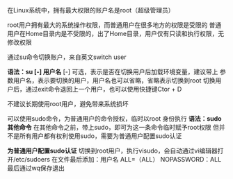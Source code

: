 在Linux系统中，拥有最大权限的账户名是root（超级管理员）

root用户拥有最大的系统操作权限，而普通用户在很多地方的权限是受限的
普通用户在Home目录内是不受限的，出了Home目录，用户仅有只读和执行权限，无修改权限

通过su命令切换账户，来自英文switch user

**语法：su [-] 用户名**
[-] 可选，表示是否在切换用户后加载环境变量，建议带上
参数用户名，表示要切换的用户，用户名也可以省略，省略表示切换到root
切换用户后，通过exit命令退回上一个用户，也可以使用快捷键Ctor + D

不建议长期使用root用户，避免带来系统损坏

可以使用sudo命令，为普通用户的命令授权，临时以root 身份执行
**语法：sudo 其他命令**
在其他命令之前，带上sudo，即可为这一条命令临时赋予root权限
但并不是所有用户都有权利使用sudo，需要为普通用户配置sudo认证

**为普通用户配置sudo认证**
切换到root用户，执行visudo，会自动通过vi编辑器打开/etc/sudoers
在文件最后添加：用户名 ALL=（ALL）  NOPASSWORD：ALL
最后通过wq保存退出 